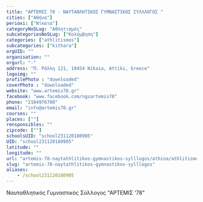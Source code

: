 ```yaml
---
title: "ΑΡΤΕΜΙΣ 78 - ΝΑΥΤΑΘΛΗΤΙΚΟΣ ΓΥΜΝΑΣΤΙΚΟΣ ΣΥΛΛΛΟΓΟΣ "
cities: ["Αθήνα"]
perioxi: ["Νίκαια"]
categoryNoSLug: "Αθλητισμός"
subcategoriesNoSLug: ["Κολύμβηση"]
categories: ["athlitismos"]
subcategories: ["kithara"]
orgUID: ""
organisation: ""
orgurl: "-"
address: "Π. Ράλλη 121, 18454 Níkaia, Attiki, Greece"
logoimg: ""
profilePhoto : "downloaded"
coverPhoto : "downloaded"
website: "www.artemis78.gr"
facebook: "www.facebook.com/ngsartemis78"
phone: "2104976700"
email: "info@artemis78.gr"
courses: ""
places: [""]
rensponsibles: ""
zipcode: [""]
schoolsUID: "school231120180905"
UID: "school231120180905"
latitude: ""
longitude: ""
url: "artemis-78-naytathlitikos-gymnastikos-sylllogos/athina/athlitismos/kithara"
slug: "artemis-78-naytathlitikos-gymnastikos-sylllogos"
aliases:
    - /school231120180905
---
```



Ναυταθλητικός Γυμναστικός Σύλλογος &quot;ΑΡΤΕΜΙΣ &#39;78&quot;

